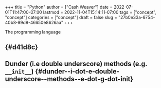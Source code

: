 +++
title = "Python"
author = ["Cash Weaver"]
date = 2022-07-01T11:47:00-07:00
lastmod = 2022-11-04T15:14:11-07:00
tags = ["concept", "concept"]
categories = ["concept"]
draft = false
slug = "27b0e33a-6754-40b8-99d8-46650e8626aa"
+++

The programming language


##  {#d41d8c}


## Dunder (i.e double underscore) methods (e.g. `__init__`) {#dunder--i-dot-e-double-underscore--methods--e-dot-g-dot-init}

